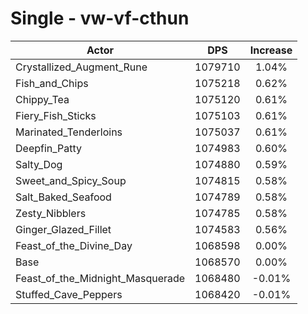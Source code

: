 # Single - vw-vf-cthun
| Actor | DPS | Increase |
|---|:---:|:---:|
|Crystallized_Augment_Rune|1079710|1.04%|
|Fish_and_Chips|1075218|0.62%|
|Chippy_Tea|1075120|0.61%|
|Fiery_Fish_Sticks|1075103|0.61%|
|Marinated_Tenderloins|1075037|0.61%|
|Deepfin_Patty|1074983|0.60%|
|Salty_Dog|1074880|0.59%|
|Sweet_and_Spicy_Soup|1074815|0.58%|
|Salt_Baked_Seafood|1074789|0.58%|
|Zesty_Nibblers|1074785|0.58%|
|Ginger_Glazed_Fillet|1074583|0.56%|
|Feast_of_the_Divine_Day|1068598|0.00%|
|Base|1068570|0.00%|
|Feast_of_the_Midnight_Masquerade|1068480|-0.01%|
|Stuffed_Cave_Peppers|1068420|-0.01%|
